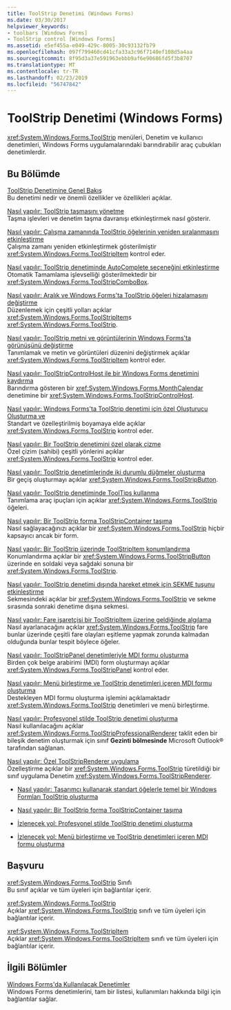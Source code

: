 ```yaml
---
title: ToolStrip Denetimi (Windows Forms)
ms.date: 03/30/2017
helpviewer_keywords:
- toolbars [Windows Forms]
- ToolStrip control [Windows Forms]
ms.assetid: e5ef455a-e049-429c-8005-30c93132fb79
ms.openlocfilehash: 097f799460cd41cfa33a3c96f7140ef108d5a4aa
ms.sourcegitcommit: 8f95d3a37e591963ebbb9af6e90686fd5f3b8707
ms.translationtype: MT
ms.contentlocale: tr-TR
ms.lasthandoff: 02/23/2019
ms.locfileid: "56747842"
---
```

# <a name="toolstrip-control-windows-forms"></a>ToolStrip Denetimi (Windows Forms)
<xref:System.Windows.Forms.ToolStrip> menüleri, Denetim ve kullanıcı denetimleri, Windows Forms uygulamalarındaki barındırabilir araç çubukları denetimlerdir.  
  
## <a name="in-this-section"></a>Bu Bölümde  
 [ToolStrip Denetimine Genel Bakış](../../../../docs/framework/winforms/controls/toolstrip-control-overview-windows-forms.md)  
 Bu denetimi nedir ve önemli özellikler ve özellikleri açıklar.  
  
 [Nasıl yapılır: ToolStrip taşmasını yönetme](../../../../docs/framework/winforms/controls/how-to-manage-toolstrip-overflow-in-windows-forms.md)  
 Taşma işlevleri ve denetim taşma davranışı etkinleştirmek nasıl gösterir.  
  
 [Nasıl yapılır: Çalışma zamanında ToolStrip öğelerinin yeniden sıralanmasını etkinleştirme](../../../../docs/framework/winforms/controls/how-to-enable-reordering-of-toolstrip-items-at-run-time-in-windows-forms.md)  
 Çalışma zamanı yeniden etkinleştirmek gösterilmiştir <xref:System.Windows.Forms.ToolStripItem> kontrol eder.  
  
 [Nasıl yapılır: ToolStrip denetiminde AutoComplete seçeneğini etkinleştirme](../../../../docs/framework/winforms/controls/how-to-enable-autocomplete-in-toolstrip-controls-in-windows-forms.md)  
 Otomatik Tamamlama işlevselliği gösterilmektedir bir <xref:System.Windows.Forms.ToolStripComboBox>.  
  
 [Nasıl yapılır: Aralık ve Windows Forms'ta ToolStrip öğeleri hizalamasını değiştirme](../../../../docs/framework/winforms/controls/how-to-change-the-spacing-and-alignment-of-toolstrip-items-in-windows-forms.md)  
 Düzenlemek için çeşitli yolları açıklar <xref:System.Windows.Forms.ToolStripItem>s <xref:System.Windows.Forms.ToolStrip>.  
  
 [Nasıl yapılır: ToolStrip metni ve görüntülerinin Windows Forms'ta görünüşünü değiştirme](../../../../docs/framework/winforms/controls/how-to-change-the-appearance-of-toolstrip-text-and-images-in-windows-forms.md)  
 Tanımlamak ve metin ve görüntüleri düzenini değiştirmek açıklar <xref:System.Windows.Forms.ToolStripItem> kontrol eder.  
  
 [Nasıl yapılır: ToolStripControlHost ile bir Windows Forms denetimini kaydırma](../../../../docs/framework/winforms/controls/how-to-wrap-a-windows-forms-control-with-toolstripcontrolhost.md)  
 Barındırma gösteren bir <xref:System.Windows.Forms.MonthCalendar> denetimine bir <xref:System.Windows.Forms.ToolStripControlHost>.  
  
 [Nasıl yapılır: Windows Forms'ta ToolStrip denetimi için özel Oluşturucu Oluşturma ve](../../../../docs/framework/winforms/controls/create-and-set-a-custom-renderer-for-the-toolstrip-control-in-wf.md)  
 Standart ve özelleştirilmiş boyamaya elde açıklar <xref:System.Windows.Forms.ToolStrip> kontrol eder.  
  
 [Nasıl yapılır: Bir ToolStrip denetimini özel olarak çizme](../../../../docs/framework/winforms/controls/how-to-custom-draw-a-toolstrip-control.md)  
 Özel çizim (sahibi) çeşitli yönlerini açıklar <xref:System.Windows.Forms.ToolStrip> kontrol eder.  
  
 [Nasıl yapılır: ToolStrip denetimlerinde iki durumlu düğmeler oluşturma](../../../../docs/framework/winforms/controls/how-to-create-toggle-buttons-in-toolstrip-controls.md)  
 Bir geçiş oluşturmayı açıklar <xref:System.Windows.Forms.ToolStripButton>.  
  
 [Nasıl yapılır: ToolStrip denetiminde ToolTips kullanma](../../../../docs/framework/winforms/controls/how-to-use-tooltips-in-toolstrip-controls.md)  
 Tanımlama araç ipuçları için açıklar <xref:System.Windows.Forms.ToolStrip> öğeleri.  
  
 [Nasıl yapılır: Bir ToolStrip forma ToolStripContainer taşıma](../../../../docs/framework/winforms/controls/how-to-move-a-toolstrip-out-of-a-toolstripcontainer-onto-a-form.md)  
 Nasıl sağlayacağınızı açıklar bir <xref:System.Windows.Forms.ToolStrip> hiçbir kapsayıcı ancak bir form.  
  
 [Nasıl yapılır: Bir ToolStrip üzerinde ToolStripItem konumlandırma](../../../../docs/framework/winforms/controls/how-to-position-a-toolstripitem-on-a-toolstrip.md)  
 Konumlandırma açıklar bir <xref:System.Windows.Forms.ToolStripButton> üzerinde en soldaki veya sağdaki sonuna bir <xref:System.Windows.Forms.ToolStrip>.  
  
 [Nasıl yapılır: ToolStrip denetimi dışında hareket etmek için SEKME tuşunu etkinleştirme](../../../../docs/framework/winforms/controls/how-to-enable-the-tab-key-to-move-out-of-a-toolstrip-control.md)  
 Sekmesindeki açıklar bir <xref:System.Windows.Forms.ToolStrip> ve sekme sırasında sonraki denetime dışına sekmesi.  
  
 [Nasıl yapılır: Fare işaretçisi bir ToolStripItem üzerine geldiğinde algılama](../../../../docs/framework/winforms/controls/how-to-detect-when-the-mouse-pointer-is-over-a-toolstripitem.md)  
 Nasıl ayarlanacağını açıklar <xref:System.Windows.Forms.ToolStrip> fare bunlar üzerinde çeşitli fare olayları eşitleme yapmak zorunda kalmadan olduğunda bunlar tespit böylece öğeler.  
  
 [Nasıl yapılır: ToolStripPanel denetimleriyle MDI formu oluşturma](../../../../docs/framework/winforms/controls/how-to-create-an-mdi-form-with-toolstrippanel-controls.md)  
 Birden çok belge arabirimi (MDI) form oluşturmayı açıklar <xref:System.Windows.Forms.ToolStripPanel> kontrol eder.  
  
 [Nasıl yapılır: Menü birleştirme ve ToolStrip denetimleri içeren MDI formu oluşturma](../../../../docs/framework/winforms/controls/how-to-create-an-mdi-form-with-menu-merging-and-toolstrip-controls.md)  
 Destekleyen MDI formu oluşturma işlemini açıklamaktadır <xref:System.Windows.Forms.ToolStrip> denetimleri ve menü birleştirme.  
  
 [Nasıl yapılır: Profesyonel stilde ToolStrip denetimi oluşturma](../../../../docs/framework/winforms/controls/how-to-create-a-professionally-styled-toolstrip-control.md)  
 Nasıl kullanılacağını açıklar <xref:System.Windows.Forms.ToolStripProfessionalRenderer> taklit eden bir bileşik denetim oluşturmak için sınıf **Gezinti bölmesinde** Microsoft Outlook® tarafından sağlanan.  
  
 [Nasıl yapılır: Özel ToolStripRenderer uygulama](../../../../docs/framework/winforms/controls/how-to-implement-a-custom-toolstriprenderer.md)  
 Özelleştirme açıklar bir <xref:System.Windows.Forms.ToolStrip> türetildiği bir sınıf uygulama Denetim <xref:System.Windows.Forms.ToolStripRenderer>.  
  
-   [Nasıl yapılır: Tasarımcı kullanarak standart öğelerle temel bir Windows Formları ToolStrip oluşturma](create-a-basic-wf-toolstrip-with-standard-items-using-the-designer.md)  
  
-   [Nasıl yapılır: Bir ToolStrip forma ToolStripContainer taşıma](how-to-move-a-toolstrip-out-of-a-toolstripcontainer-onto-a-form.md)  
  
-   [İzlenecek yol: Profesyonel stilde ToolStrip denetimi oluşturma](walkthrough-creating-a-professionally-styled-toolstrip-control.md)  
  
-   [İzlenecek yol: Menü birleştirme ve ToolStrip denetimleri içeren MDI formu oluşturma](walkthrough-creating-an-mdi-form-with-menu-merging-and-toolstrip-controls.md)  
  
## <a name="reference"></a>Başvuru  
 <xref:System.Windows.Forms.ToolStrip> Sınıfı  
 Bu sınıf açıklar ve tüm üyeleri için bağlantılar içerir.  
  
 <xref:System.Windows.Forms.ToolStrip>  
 Açıklar <xref:System.Windows.Forms.ToolStrip> sınıfı ve tüm üyeleri için bağlantılar içerir.  
  
 <xref:System.Windows.Forms.ToolStripItem>  
 Açıklar <xref:System.Windows.Forms.ToolStripItem> sınıfı ve tüm üyeleri için bağlantılar içerir.  
  
## <a name="related-sections"></a>İlgili Bölümler  
 [Windows Forms'da Kullanılacak Denetimler](../../../../docs/framework/winforms/controls/controls-to-use-on-windows-forms.md)  
 Windows Forms denetimlerini, tam bir listesi, kullanımları hakkında bilgi için bağlantılar sağlar.
